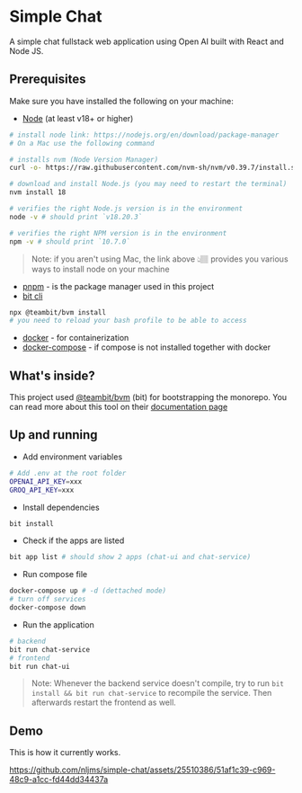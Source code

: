 # Simple Chat
A simple chat fullstack web application using Open AI built with React and Node JS.

## Prerequisites
Make sure you have installed the following on your machine:
- [Node](https://nodejs.org/en/download/package-manager) (at least v18+ or higher)
```bash
# install node link: https://nodejs.org/en/download/package-manager
# On a Mac use the following command

# installs nvm (Node Version Manager)
curl -o- https://raw.githubusercontent.com/nvm-sh/nvm/v0.39.7/install.sh | bash

# download and install Node.js (you may need to restart the terminal)
nvm install 18

# verifies the right Node.js version is in the environment
node -v # should print `v18.20.3`

# verifies the right NPM version is in the environment
npm -v # should print `10.7.0`
```
> Note: if you aren't using Mac, the link above 👆🏽 provides you various ways to install node on your machine

- [pnpm](https://pnpm.io/) - is the package manager used in this project
- [bit cli](https://bit.dev/docs/getting-started/installing-bit/installing-bit/)
```bash
npx @teambit/bvm install
# you need to reload your bash profile to be able to access
```
- [docker](https://docs.docker.com/engine/install/) - for containerization
- [docker-compose](https://docs.docker.com/compose/install/) - if compose is not installed together with docker


## What's inside?
This project used [@teambit/bvm](https://bit.dev/) (bit) for bootstrapping the monorepo. You can read more about this tool on their [documentation page](https://bit.dev/docs/intro/)


## Up and running
- Add environment variables
```bash
# Add .env at the root folder
OPENAI_API_KEY=xxx
GROQ_API_KEY=xxx
```

- Install dependencies
```bash
bit install
```
- Check if the apps are listed
```bash
bit app list # should show 2 apps (chat-ui and chat-service)
```
- Run compose file
```bash
docker-compose up # -d (dettached mode)
# turn off services
docker-compose down
```
- Run the application
```bash
# backend
bit run chat-service
# frontend
bit run chat-ui
```

> Note: Whenever the backend service doesn't compile, try to run `bit install && bit run chat-service` to recompile the service. Then afterwards restart the frontend as well.
## Demo
This is how it currently works.

https://github.com/nljms/simple-chat/assets/25510386/51af1c39-c969-48c9-a1cc-fd44dd34437a



